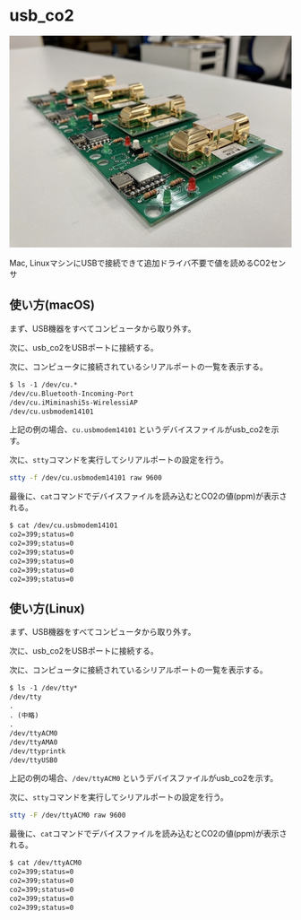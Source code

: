 # usb_co2

![usb_co2](usb_co2.jpg)

Mac, LinuxマシンにUSBで接続できて追加ドライバ不要で値を読めるCO2センサ

## 使い方(macOS)

まず、USB機器をすべてコンピュータから取り外す。

次に、usb_co2をUSBポートに接続する。

次に、コンピュータに接続されているシリアルポートの一覧を表示する。

```
$ ls -1 /dev/cu.*
/dev/cu.Bluetooth-Incoming-Port
/dev/cu.iMiminashi5s-WirelessiAP
/dev/cu.usbmodem14101
```

上記の例の場合、`cu.usbmodem14101` というデバイスファイルがusb_co2を示す。

次に、`stty`コマンドを実行してシリアルポートの設定を行う。

```sh
stty -f /dev/cu.usbmodem14101 raw 9600
```

最後に、`cat`コマンドでデバイスファイルを読み込むとCO2の値(ppm)が表示される。

```
$ cat /dev/cu.usbmodem14101 
co2=399;status=0
co2=399;status=0
co2=399;status=0
co2=399;status=0
co2=399;status=0
co2=399;status=0
```

## 使い方(Linux)

まず、USB機器をすべてコンピュータから取り外す。

次に、usb_co2をUSBポートに接続する。

次に、コンピュータに接続されているシリアルポートの一覧を表示する。

```
$ ls -1 /dev/tty*
/dev/tty
.
. (中略)
.
/dev/ttyACM0
/dev/ttyAMA0
/dev/ttyprintk
/dev/ttyUSB0
```

上記の例の場合、`/dev/ttyACM0` というデバイスファイルがusb_co2を示す。

次に、`stty`コマンドを実行してシリアルポートの設定を行う。

```sh
stty -F /dev/ttyACM0 raw 9600
```

最後に、`cat`コマンドでデバイスファイルを読み込むとCO2の値(ppm)が表示される。

```
$ cat /dev/ttyACM0
co2=399;status=0
co2=399;status=0
co2=399;status=0
co2=399;status=0
co2=399;status=0
```
